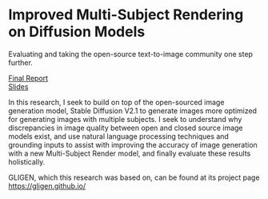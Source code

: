 # Improved Multi-Subject Rendering on Diffusion Models

Evaluating and taking the open-source text-to-image community one step further.

[Final Report](https://drive.google.com/drive/u/0/folders/1fQiit9WAQWWB72BIUEcolXy40CsY59hv)
<br>
[Slides](https://drive.google.com/drive/u/0/folders/1fQiit9WAQWWB72BIUEcolXy40CsY59hv)

In this research, I seek to build on top of the open-sourced image generation model, Stable Diffusion V2.1 to generate images more optimized for generating images with multiple subjects. I seek to understand why discrepancies in image quality between open and closed source image models exist, and use natural language processing techniques and grounding inputs to assist with improving the accuracy of image generation with a new Multi-Subject Render model, and finally evaluate these results holistically.

GLIGEN, which this research was based on, can be found at its project page
https://gligen.github.io/
